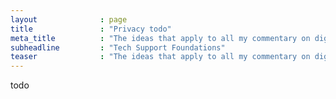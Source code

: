 ```yaml
---
layout              : page
title               : "Privacy todo"
meta_title          : "The ideas that apply to all my commentary on digital technology." 
subheadline         : "Tech Support Foundations" 
teaser              : "The ideas that apply to all my commentary on digital technology."
---
```


todo